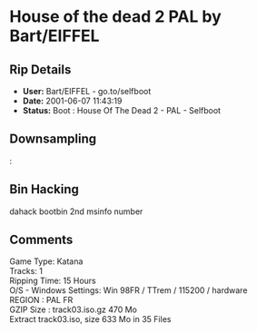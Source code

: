# House of the dead 2 PAL by  Bart/EIFFEL

## Rip Details

- **User:** Bart/EIFFEL - go.to/selfboot
- **Date:** 2001-06-07 11:43:19
- **Status:** Boot : House Of The Dead 2 - PAL - Selfboot

## Downsampling

:

## Bin Hacking

dahack bootbin 2nd msinfo number

## Comments

Game Type: Katana <br />Tracks: 1<br />Ripping Time: 15 Hours<br />O/S - Windows Settings: Win 98FR / TTrem / 115200 / hardware<br />REGION : PAL FR<br />GZIP Size :   track03.iso.gz 470 Mo<br />Extract track03.iso, size 633 Mo in 35 Files<br /><br />

